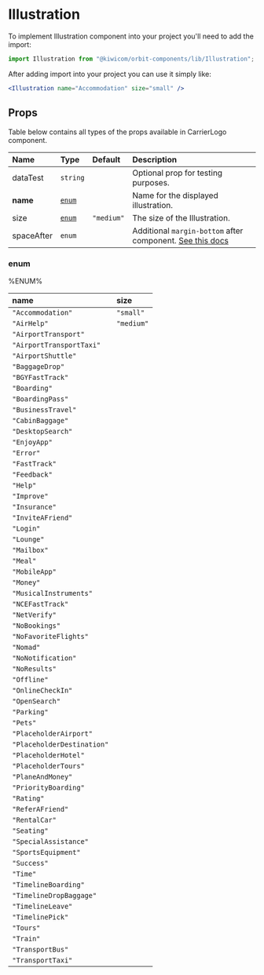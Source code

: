 # Illustration
To implement Illustration component into your project you'll need to add the import:
```jsx
import Illustration from "@kiwicom/orbit-components/lib/Illustration";
```
After adding import into your project you can use it simply like:
```jsx
<Illustration name="Accommodation" size="small" />
```
## Props
Table below contains all types of the props available in CarrierLogo component.

| Name          | Type                             | Default         | Description                      |
| :------------ | :------------------------------- | :-------------- | :------------------------------- |
| dataTest      | `string`                         |                 | Optional prop for testing purposes.
| **name**      | [`enum`](#enum)                  |                 | Name for the displayed illustration.
| size          | [`enum`](#enum)                  | `"medium"`      | The size of the Illustration.
| spaceAfter    | `enum`                           |                 | Additional `margin-bottom` after component. [See this docs](https://github.com/kiwicom/orbit-components/tree/master/src/common/getSpacingToken)
### enum

%ENUM%

| name                          | size           |
| :---------------------------- | :------------- |
| `"Accommodation"`             | `"small"`      |
| `"AirHelp"`                   | `"medium"`     |
| `"AirportTransport"`          |
| `"AirportTransportTaxi"`      |
| `"AirportShuttle"`            |
| `"BaggageDrop"`               |
| `"BGYFastTrack"`              |
| `"Boarding"`                  |
| `"BoardingPass"`              |
| `"BusinessTravel"`            |
| `"CabinBaggage"`              |
| `"DesktopSearch"`             |
| `"EnjoyApp"`                  |
| `"Error"`                     |
| `"FastTrack"`                 |
| `"Feedback"`                  |
| `"Help"`                      |
| `"Improve"`                   |
| `"Insurance"`                 |
| `"InviteAFriend"`             |
| `"Login"`                     |
| `"Lounge"`                    |
| `"Mailbox"`                   |
| `"Meal"`                      |
| `"MobileApp"`                 |
| `"Money"`                     |
| `"MusicalInstruments"`        |
| `"NCEFastTrack"`              |
| `"NetVerify"`                 |
| `"NoBookings"`                |
| `"NoFavoriteFlights"`         |
| `"Nomad"`                     |
| `"NoNotification"`            |
| `"NoResults"`                 |
| `"Offline"`                   |
| `"OnlineCheckIn"`             |
| `"OpenSearch"`                |
| `"Parking"`                   |
| `"Pets"`                      |
| `"PlaceholderAirport"`        |
| `"PlaceholderDestination"`    |
| `"PlaceholderHotel"`          |
| `"PlaceholderTours"`          |
| `"PlaneAndMoney"`             |
| `"PriorityBoarding"`          |
| `"Rating"`                    |
| `"ReferAFriend"`              |
| `"RentalCar"`                 |
| `"Seating"`                   |
| `"SpecialAssistance"`         |
| `"SportsEquipment"`           |
| `"Success"`                   |
| `"Time"`                      |
| `"TimelineBoarding"`          |
| `"TimelineDropBaggage"`       |
| `"TimelineLeave"`             |
| `"TimelinePick"`              |
| `"Tours"`                     |
| `"Train"`                     |
| `"TransportBus"`              |
| `"TransportTaxi"`             |
